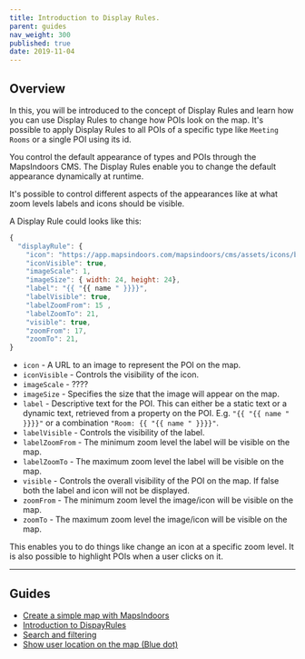 ```yaml
---
title: Introduction to Display Rules.
parent: guides
nav_weight: 300
published: true
date: 2019-11-04
---
```


## Overview

In this, you will be introduced to the concept of Display Rules and learn how you can use Display Rules to change how POIs look on the map.
It's possible to apply Display Rules to all POIs of a specific type like `Meeting Rooms` or a single POI using its id.

You control the default appearance of types and POIs through the MapsIndoors CMS. The Display Rules enable you to change the default appearance dynamically at runtime.

It's possible to control different aspects of the appearances like at what zoom levels labels and icons should be visible.

A Display Rule could looks like this:

```javascript
{
  "displayRule": {
    "icon": "https://app.mapsindoors.com/mapsindoors/cms/assets/icons/building-icons/cafe.png",
    "iconVisible": true,
    "imageScale": 1,
    "imageSize": { width: 24, height: 24},
    "label": "{{ "{{ name " }}}}",
    "labelVisible": true,
    "labelZoomFrom": 15 ,
    "labelZoomTo": 21,
    "visible": true,
    "zoomFrom": 17,
    "zoomTo": 21,
}
```

-   `icon` - A URL to an image to represent the POI on the map.
-   `iconVisible` - Controls the visibility of the icon.
-   `imageScale` - ????
-   `imageSize` - Specifies the size that the image will appear on the map.
-   `label` - Descriptive text for the POI. This can either be a static text or a dynamic text, retrieved from a property on the POI. E.g. `"{{ "{{ name " }}}}"` or a combination `"Room: {{ "{{ name " }}}}"`.
-   `labelVisible` - Controls the visibility of the label.
-   `labelZoomFrom` - The minimum zoom level the label will be visible on the map.
-   `labelZoomTo` - The maximum zoom level the label will be visible on the map.
-   `visible` - Controls the overall visibility of the POI on the map. If false both the label and icon will not be displayed.
-   `zoomFrom` - The minimum zoom level the image/icon will be visible on the map.
-   `zoomTo` - The maximum zoom level the image/icon will be visible on the map.

This enables you to do things like change an icon at a specific zoom level.
It is also possible to highlight POIs when a user clicks on it.

<script async src="//jsfiddle.net/mapspeople/m62t9zyc/embed/html,result/"></script>

---

## Guides

-   [Create a simple map with MapsIndoors](/guides/simple_map/)
-   [Introduction to DispayRules](guides/display_rules_intro/)
-   [Search and filtering](/guides/search_and_filtering/)
-   [Show user location on the map (Blue dot)](/guides/show_users_position/)
